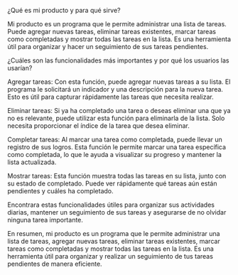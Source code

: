 ¿Qué es mi producto y para qué sirve?

Mi producto es un programa que le permite administrar una lista de tareas. Puede agregar nuevas tareas, eliminar tareas existentes, marcar tareas como completadas y mostrar todas las tareas en la lista. Es una herramienta útil para organizar y hacer un seguimiento de sus tareas pendientes.

¿Cuáles son las funcionalidades más importantes y por qué los usuarios las usarían?

Agregar tareas: Con esta función, puede agregar nuevas tareas a su lista. El programa le solicitará un indicador y una descripción para la nueva tarea. Esto es útil para capturar rápidamente las tareas que necesita realizar.

Eliminar tareas: Si ya ha completado una tarea o deseas eliminar una que ya no es relevante, puede utilizar esta función para eliminarla de la lista. Solo necesita proporcionar el índice de la tarea que desea eliminar.

Completar tareas: Al marcar una tarea como completada, puede llevar un registro de sus logros. Esta función le permite marcar una tarea específica como completada, lo que le ayuda a visualizar su progreso y mantener la lista actualizada.

Mostrar tareas: Esta función muestra todas las tareas en su lista, junto con su estado de completado. Puede ver rápidamente qué tareas aún están pendientes y cuáles ha completado.

Encontrara estas funcionalidades útiles para organizar sus actividades diarias, mantener un seguimiento de sus tareas y asegurarse de no olvidar ninguna tarea importante.

En resumen, mi producto es un programa que le permite administrar una lista de tareas, agregar nuevas tareas, eliminar tareas existentes, marcar tareas como completadas y mostrar todas las tareas en la lista. Es una herramienta útil para organizar y realizar un seguimiento de tus tareas pendientes de manera eficiente.
